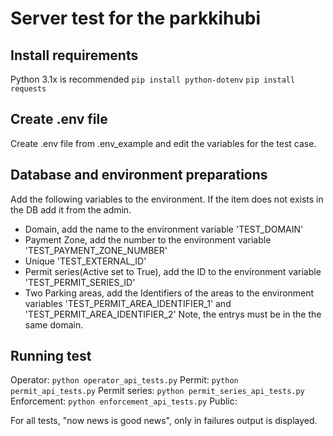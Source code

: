 # Server test for the parkkihubi 

## Install requirements
Python 3.1x is recommended 
`pip install python-dotenv`
`pip install requests`

## Create .env file
Create .env file from .env_example and edit the variables for the test case.

## Database and environment preparations
Add the following variables to the environment. If the item does not exists in the DB add it from the admin.
* Domain, add the name to the environment variable 'TEST_DOMAIN'
* Payment Zone, add the number to the environment variable 'TEST_PAYMENT_ZONE_NUMBER'
* Unique 'TEST_EXTERNAL_ID'
* Permit series(Active set to True), add the ID to the environment variable 'TEST_PERMIT_SERIES_ID'
* Two Parking areas, add the Identifiers of the areas to the environment variables 'TEST_PERMIT_AREA_IDENTIFIER_1' and 'TEST_PERMIT_AREA_IDENTIFIER_2'
Note, the entrys must be in the the same domain.


## Running test
Operator:
`python operator_api_tests.py`
Permit:
`python permit_api_tests.py`
Permit series:
`python permit_series_api_tests.py`
Enforcement:
`python enforcement_api_tests.py`
Public:

For all tests, "now news is good news", only in failures output is displayed.


